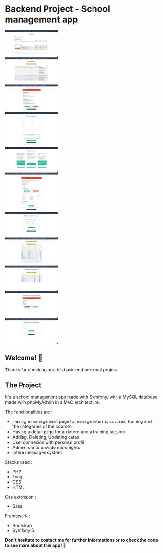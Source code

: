 # Backend Project - School management app 

![Design preview for the Tip calculator app coding challenge](public/images/preview_website.jpg)

## Welcome! 👋

Thanks for checking out this back-end personal project.

## The Project

It's a school management app made with Symfony, with a MySQL database made with phpMyAdmin in a MVC architecture.

The functionalities are :
- Having a management page to manage interns, courses, training and the categories of the courses
- Having a detail page for an intern and a training session
- Adding, Deleting, Updating datas
- User connexion with personal profil
- Admin role to provide more rights
- Intern messages system

Stacks used :
- PHP
- Twig
- CSS
- HTML

Css extension :
- Sass

Framework :
- Bootstrap
- Symfony 5
 
**Don't hesitate to contact me for further informations or to check the code to see more about this app!** 🚀
